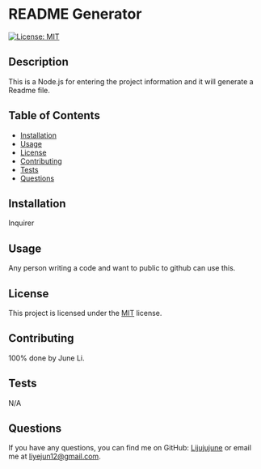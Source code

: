 
# README Generator

[![License: MIT](https://img.shields.io/badge/License-MIT-yellow.svg)](https://opensource.org/licenses/MIT)

## Description
This is a Node.js for entering the project information and it will generate a Readme file.

## Table of Contents
- [Installation](#installation)
- [Usage](#usage)
- [License](#license)
- [Contributing](#contributing)
- [Tests](#tests)
- [Questions](#questions)

## Installation
Inquirer

## Usage
Any person writing a code and want to public to github can use this.

## License
This project is licensed under the [MIT](https://opensource.org/licenses/MIT) license.

## Contributing
100% done by June Li.

## Tests
N/A

## Questions
If you have any questions, you can find me on GitHub: [Lijujujune](https://github.com/Lijujujune) or email me at liyejun12@gmail.com.
